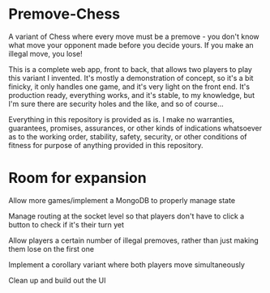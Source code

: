 # Premove-Chess
A variant of Chess where every move must be a premove - you don't know what move your opponent made before you decide yours. If you make an illegal move, you lose!

This is a complete web app, front to back, that allows two players to play this variant I invented. It's mostly a demonstration of concept, so it's a bit finicky, it only handles one game, and it's very light on the front end. It's production ready, everything works, and it's stable, to my knowledge, but I'm sure there are security holes and the like, and so of course...

Everything in this repository is provided as is. I make no warranties, guarantees, promises, assurances, or other kinds of indications whatsoever as to the working order, stability, safety, security, or other conditions of fitness for purpose of anything provided in this repository.

# Room for expansion

Allow more games/implement a MongoDB to properly manage state

Manage routing at the socket level so that players don't have to click a button to check if it's their turn yet

Allow players a certain number of illegal premoves, rather than just making them lose on the first one

Implement a corollary variant where both players move simultaneously

Clean up and build out the UI
